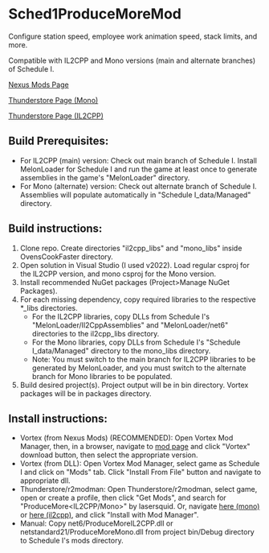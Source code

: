 # Sched1ProduceMoreMod

Configure station speed, employee work animation speed, stack limits, and more.

Compatible with IL2CPP and Mono versions (main and alternate branches) of Schedule I.

[Nexus Mods Page](https://www.nexusmods.com/schedule1/mods/1028)

[Thunderstore Page (Mono)](https://thunderstore.io/c/schedule-i/p/lasersquid/ProduceMoreMono/)

[Thunderstore Page (IL2CPP)](https://thunderstore.io/c/schedule-i/p/lasersquid/ProduceMoreIL2CPP/)


## Build Prerequisites:
* For IL2CPP (main) version: Check out main branch of Schedule I. Install MelonLoader for Schedule I and run the game at least once to generate assemblies in the game's "MelonLoader" directory.
* For Mono (alternate) version: Check out alternate branch of Schedule I. Assemblies will populate automatically in "Schedule I_data/Managed" directory.


## Build instructions:
1. Clone repo. Create directories "il2cpp_libs" and "mono_libs" inside OvensCookFaster directory.
2. Open solution in Visual Studio (I used v2022). Load regular csproj for the IL2CPP version, and mono csproj for the Mono version.
3. Install recommended NuGet packages (Project>Manage NuGet Packages).
4. For each missing dependency, copy required libraries to the respective *_libs directories.
	* For the IL2CPP libraries, copy DLLs from Schedule I's "MelonLoader/Il2CppAssemblies" and "MelonLoader/net6" directories to the il2cpp_libs directory.
	* For the Mono libraries, copy DLLs from Schedule I's "Schedule I_data/Managed" directory to the mono_libs directory.
	* Note: You must switch to the main branch for IL2CPP libraries to be generated by MelonLoader, and you must switch to the alternate branch for Mono libraries to be populated.
5. Build desired project(s). Project output will be in bin directory. Vortex packages will be in packages directory.


## Install instructions:
* Vortex (from Nexus Mods) (RECOMMENDED): Open Vortex Mod Manager, then, in a browser, navigate to [mod page](https://www.nexusmods.com/schedule1/mods/1028) and click "Vortex" download button, then select the appropriate version.
* Vortex (from DLL): Open Vortex Mod Manager, select game as Schedule I and click on "Mods" tab. Click "Install From File" button and navigate to appropriate dll.
* Thunderstore/r2modman: Open Thunderstore/r2modman, select game, open or create a profile, then click "Get Mods", and search for "ProduceMore<IL2CPP/Mono>" by lasersquid. Or, navigate [here (mono)](https://thunderstore.io/c/schedule-i/p/lasersquid/ProduceMoreMono/) or [here (il2cpp)](https://thunderstore.io/c/schedule-i/p/lasersquid/ProduceMoreIL2CPP/), and click "Install with Mod Manager".
* Manual: Copy net6/ProduceMoreIL2CPP.dll or netstandard21/ProduceMoreMono.dll from project bin/Debug directory to Schedule I's mods directory.

